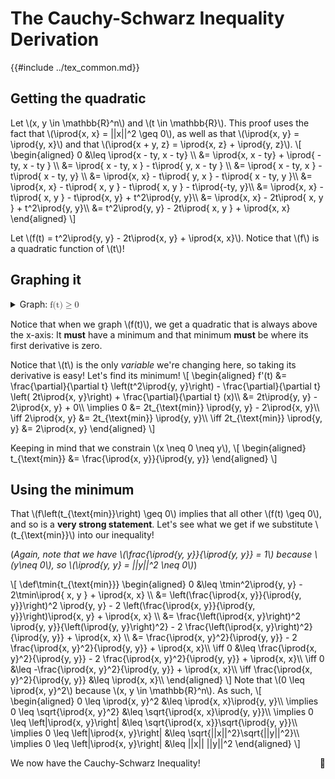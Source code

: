 # The Cauchy-Schwarz Inequality Derivation

{{#include ../tex_common.md}}

## Getting the quadratic
Let \\(x, y \in \mathbb{R}^n\\) and \\(t \in \mathbb{R}\\). This proof uses the fact that \\(\iprod{x, x} = ||x||^2 \geq 0\\), as well as that \\(\iprod{x, y} = \iprod{y, x}\\) and that \\(\iprod{x + y, z} = \iprod{x, z} + \iprod{y, z}\\).
\\[
\begin{aligned}
 0 &\leq \iprod{x - ty, x - ty} \\\\
 &= \iprod{x, x - ty} + \iprod{ -ty, x - ty } \\\\
 &= \iprod{ x - ty, x } - t\iprod{ y, x - ty } \\\\
 &= \iprod{ x - ty, x } - t\iprod{ x - ty, y} \\\\
 &= \iprod{x, x} - t\iprod{ y, x } - t\iprod{ x - ty, y }\\\\
 &= \iprod{x, x} - t\iprod{ x, y } - t\iprod{ x, y } - t\iprod{-ty, y}\\\\
 &= \iprod{x, x} - t\iprod{ x, y } - t\iprod{x, y} + t^2\iprod{y, y}\\\\
 &= \iprod{x, x} - 2t\iprod{ x, y } + t^2\iprod{y, y}\\\\
 &= t^2\iprod{y, y} - 2t\iprod{ x, y } + \iprod{x, x}
\end{aligned}
\\]

Let \\(f(t) = t^2\iprod{y, y} - 2t\iprod{x, y} + \iprod{x, x}\\). Notice that \\(f\\) is a quadratic function of \\(t\\)!


## Graphing it

<details><summary>Graph: <math><mi>f(t)</mi><mo>&geq;</mo><mi>0</mi></math></summary>
<iframe src="https://www.desmos.com/calculator/x6kvupelri?embed" width="500" height="500" style="border: 1px solid #ccc" frameborder=0></iframe>
</details>

Notice that when we graph \\(f(t)\\), we get a quadratic that is always above the x-axis: It **must** have a minimum and that minimum **must** be where its first derivative is zero.

Notice that \\(t\\) is the only _variable_ we're changing here, so taking its derivative is easy! Let's find its minimum!
\\[
\begin{aligned}
 f'(t) &= \frac{\partial}{\partial t} \left(t^2\iprod{y, y}\right) - \frac{\partial}{\partial t} \left( 2t\iprod{x, y}\right) + \frac{\partial}{\partial t} (x)\\\\
 &= 2t\iprod{y, y} - 2\iprod{x, y} + 0\\\\
 \implies 0 &= 2t_{\text{min}} \iprod{y, y} - 2\iprod{x, y}\\\\
 \iff 2\iprod{x, y} &= 2t_{\text{min}} \iprod{y, y}\\\\
 \iff 2t_{\text{min}} \iprod{y, y} &= 2\iprod{x, y}
\end{aligned}
\\]

Keeping in mind that we constrain \\(x \neq 0 \neq y\\),
\\[
\begin{aligned}
 t_{\text{min}} &= \frac{\iprod{x, y}}{\iprod{y, y}}
\end{aligned}
\\]

## Using the minimum

That \\(f\left(t_{\text{min}}\right) \geq 0\\) implies that all other \\(f(t) \geq 0\\), and so is a **very strong statement**. Let's see what we get if we substitute \\(t_{\text{min}}\\) into our inequality!

(_Again, note that we have \\(\frac{\iprod{y, y}}{\iprod{y, y}} = 1\\) because \\(y\neq 0\\), so \\(\iprod{y, y} = ||y||^2 \neq 0\\)_)

\\[
\def\tmin{t_{\text{min}}}
\begin{aligned}
 0 &\leq \tmin^2\iprod{y, y} - 2\tmin\iprod{ x, y } + \iprod{x, x} \\\\
 &= \left(\frac{\iprod{x, y}}{\iprod{y, y}}\right)^2 \iprod{y, y} - 2 \left(\frac{\iprod{x, y}}{\iprod{y, y}}\right)\iprod{x, y} + \iprod{x, x} \\\\
 &= \frac{\left(\iprod{x, y}\right)^2 \iprod{y, y}}{\left(\iprod{y, y}\right)^2} - 2 \frac{\left(\iprod{x, y}\right)^2}{\iprod{y, y}} + \iprod{x, x} \\\\
 &= \frac{\iprod{x, y}^2}{\iprod{y, y}} - 2 \frac{\iprod{x, y}^2}{\iprod{y, y}} + \iprod{x, x}\\\\
 \iff 0 &\leq \frac{\iprod{x, y}^2}{\iprod{y, y}} - 2 \frac{\iprod{x, y}^2}{\iprod{y, y}} + \iprod{x, x}\\\\
 \iff 0 &\leq -\frac{\iprod{x, y}^2}{\iprod{y, y}} + \iprod{x, x}\\\\
 \iff \frac{\iprod{x, y}^2}{\iprod{y, y}} &\leq \iprod{x, x}\\\\
\end{aligned}
\\]
Note that \\(0 \leq \iprod{x, y}^2\\) because \\(x, y \in \mathbb{R}^n\\). As such,
\\[
\begin{aligned}
 0 \leq \iprod{x, y}^2 &\leq \iprod{x, x}\iprod{y, y}\\\\
 \implies 0 \leq \sqrt{\iprod{x, y}^2} &\leq \sqrt{\iprod{x, x}\iprod{y, y}}\\\\
 \implies 0 \leq \left|\iprod{x, y}\right| &\leq \sqrt{\iprod{x, x}}\sqrt{\iprod{y, y}}\\\\
 \implies 0 \leq \left|\iprod{x, y}\right| &\leq \sqrt{||x||^2}\sqrt{||y||^2}\\\\
 \implies 0 \leq \left|\iprod{x, y}\right| &\leq ||x|| ||y||^2
\end{aligned}
\\]

We now have the Cauchy-Schwarz Inequality! <span style="float: right;">🙂</span>

